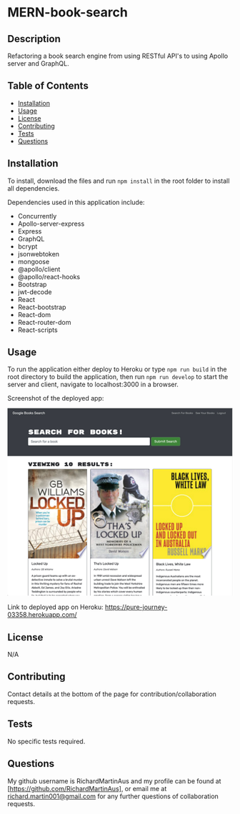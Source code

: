 # MERN-book-search

## Description

Refactoring a book search engine from using RESTful API's to using Apollo server and GraphQL.

## Table of Contents

- [Installation](#installation)
- [Usage](#usage)
- [License](#license)
- [Contributing](#contributing)
- [Tests](#tests)
- [Questions](#questions)

## Installation

To install, download the files and run `npm install` in the root folder to install all dependencies.

Dependencies used in this application include:

- Concurrently
- Apollo-server-express
- Express
- GraphQL
- bcrypt
- jsonwebtoken
- mongoose
- @apollo/client
- @apollo/react-hooks
- Bootstrap
- jwt-decode
- React
- React-bootstrap
- React-dom
- React-router-dom
- React-scripts

## Usage

To run the application either deploy to Heroku or type `npm run build` in the root directory to build the application, then run `npm run develop` to start the server and client, navigate to localhost:3000 in a browser.

Screenshot of the deployed app:

![Screenshot of app deployed at Heroku](assets/screenshot01.jpg?raw=true)

Link to deployed app on Heroku: https://pure-journey-03358.herokuapp.com/

## License

N/A

## Contributing

Contact details at the bottom of the page for contribution/collaboration requests.

## Tests

No specific tests required.

## Questions

My github username is RichardMartinAus and my profile can be found at [https://github.com/RichardMartinAus], or email me at richard.martin001@gmail.com for any further questions of collaboration requests.

